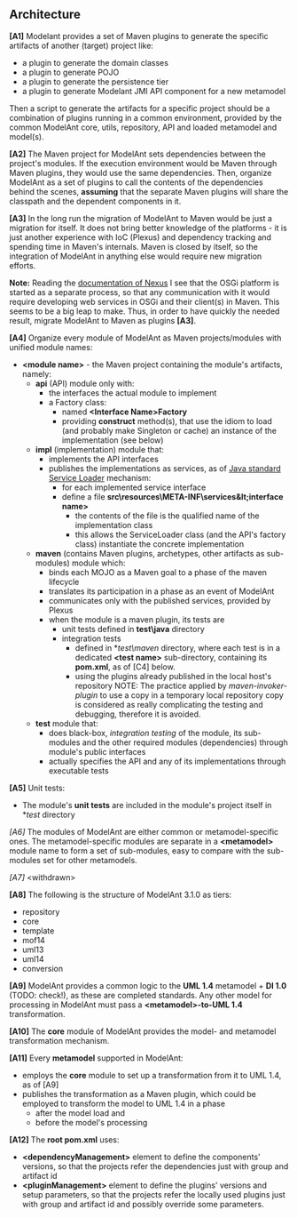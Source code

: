 Architecture
------------

**\[A1\]** Modelant provides a set of Maven plugins to generate the specific artifacts of another (target) project like:

  * a plugin to generate the domain classes
  * a plugin to generate POJO
  * a plugin to generate the persistence tier
  * a plugin to generate Modelant JMI API component for a new metamodel

Then a script to generate the artifacts for a specific project should be a combination of plugins running in a common environment, provided by the common ModelAnt core, utils, repository, API and loaded metamodel and model(s).

**\[A2\]** The Maven project for ModelAnt sets dependencies between the project's modules. If the execution environment would be Maven through Maven plugins, they would use the same dependencies. Then, organize ModelAnt as a set of plugins to call the contents of the dependencies behind the scenes, **assuming** that the separate Maven plugins will share the classpath and the dependent components in it.

**\[A3\]** In the long run the migration of ModelAnt to Maven would be just a migration for itself. It does not bring better knowledge of the platforms - it is just another experience with IoC (Plexus) and dependency tracking and spending time in Maven's internals. Maven is closed by itself, so the integration of ModelAnt in anything else would require new migration efforts. 

**Note:**
    Reading the [documentation of Nexus](https://books.sonatype.com/mcookbook/reference/index.html) I see that the OSGi platform is started as a separate process, so that any communication with it would require developing web services in OSGi and their client(s) in Maven. This seems to be a big leap to make. Thus, in order to have quickly the needed result, migrate ModelAnt to Maven as plugins **\[A3\]**.

**\[A4\]** Organize every module of ModelAnt as Maven projects/modules with unified module names:

  * **&lt;module name&gt;** - the Maven project containing the module's artifacts, namely:
    * **api** (API) module only with:
      * the interfaces the actual module to implement
      * a Factory class:
        * named **&lt;Interface Name&gt;Factory**
        * providing **construct** method(s), that use the idiom to load (and probably make Singleton or cache) an instance of the implementation (see below)
    * **impl** (implementation) module that:
      * implements the API interfaces
      * publishes the implementations as services, as of [Java standard Service Loader](https://docs.oracle.com/javase/6/docs/api/java/util/ServiceLoader.html) mechanism:
          * for each implemented service interface 
          * define a file **src\resources\META-INF\services\&lt;interface name&gt;**
            * the contents of the file is the qualified name of the implementation class
            * this allows the ServiceLoader class (and the API's factory class) instantiate the concrete implementation
    * **maven** (contains Maven plugins, archetypes, other artifacts as sub-modules) module which:
      * binds each MOJO as a Maven goal to a phase of the maven lifecycle 
      * translates its participation in a phase as an event of ModelAnt
      * communicates only with the published services, provided by Plexus
      * when the module is a maven plugin, its tests are
        * unit tests defined in **test\java** directory
        * integration tests
          * defined in **test\maven* directory, where each test is in a dedicated **&lt;test name&gt;** sub-directory, containing its **pom.xml**, as of \[C4\] below.
          * using the plugins already published in the local host's repository
            NOTE: The practice applied by *maven-invoker-plugin* to use a copy in a temporary local repository copy is considered as really complicating the testing and debugging, therefore it is avoided.
    * **test** module that:
      * does black-box, *integration testing* of the module, its sub-modules and the other required modules (dependencies) through module's public interfaces
      * actually specifies the API and any of its implementations through executable tests

**\[A5\]** Unit tests: 

  * The module's **unit tests** are included in the module's project itself in **test* directory

*\[A6\]* The modules of ModelAnt are either common or metamodel-specific ones. The metamodel-specific modules are separate in a **&lt;metamodel&gt;** module name to form a set of sub-modules, easy to compare with the sub-modules set for other metamodels.

*\[A7\]* &lt;withdrawn&gt;

**\[A8\]** The following is the structure of ModelAnt 3.1.0 as tiers:

  * repository
  * core
  * template
  * mof14
  * uml13 
  * uml14
  * conversion

**\[A9\]** ModelAnt provides a common logic to the **UML 1.4** metamodel + **DI 1.0** (TODO: check!), as these are completed standards. Any other model for processing in ModelAnt must pass a **&lt;metamodel&gt;-to-UML 1.4** transformation.

**\[A10\]** The **core** module of ModelAnt provides the model- and metamodel transformation mechanism. 

**\[A11\]** Every **metamodel** supported in ModelAnt:

  * employs the **core** module to set up a transformation from it to UML 1.4, as of \[A9\]
  * publishes the transformation as a Maven plugin, which could be employed to transform the model to UML 1.4 in a phase 
    * after the model load
      and
    * before the model's processing

**\[A12\]** The **root pom.xml** uses:

  * **&lt;dependencyManagement&gt;** element to define the components' versions, so that the projects refer the dependencies just with group and artifact id
  * **&lt;pluginManagement&gt;** element to define the plugins' versions and setup parameters, so that the projects refer the locally used plugins just with group and artifact id and possibly override some parameters.